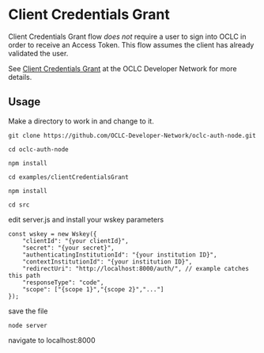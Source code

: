 # Client Credentials Grant

Client Credentials Grant flow *does not* require a user to sign into OCLC in order to receive an Access Token. This flow assumes the client has already validated the user.

See [Client Credentials Grant](https://www.oclc.org/developer/develop/authentication/access-tokens/client-credentials-grant.en.html) at the OCLC Developer Network for more details.

## Usage

Make a directory to work in and change to it.

```
git clone https://github.com/OCLC-Developer-Network/oclc-auth-node.git

cd oclc-auth-node

npm install

cd examples/clientCredentialsGrant

npm install

cd src
```
edit server.js and install your wskey parameters
```
const wskey = new Wskey({
    "clientId": "{your clientId}",
    "secret": "{your secret}",
    "authenticatingInstitutionId": "{your institution ID}",
    "contextInstitutionId": "{your institution ID}",
    "redirectUri": "http://localhost:8000/auth/", // example catches this path
    "responseType": "code",
    "scope": ["{scope 1}","{scope 2}","..."]
});
```
save the file
```
node server
```
navigate to localhost:8000